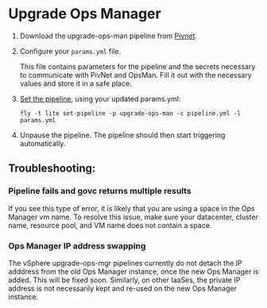 # Upgrade Ops Manager



1. Download the upgrade-ops-man pipeline from [Pivnet](https://network.pivotal.io/products/pcf-automation).

2. Configure your `params.yml` file.

   This file contains parameters for the pipeline and the secrets necessary to
   communicate with PivNet and OpsMan. Fill it out with the necessary values and
   store it in a safe place.

3. [Set the pipeline](http://concourse-ci.org/single-page.html#fly-set-pipeline), using your updated params.yml:

   ```
   fly -t lite set-pipeline -p upgrade-ops-man -c pipeline.yml -l params.yml
   ```

4. Unpause the pipeline. The pipeline should then start triggering automatically.


## Troubleshooting:

### Pipeline fails and govc returns multiple results

If you see this type of error, it is likely that you are using a space in the Ops Manager vm name. To resolve this issue, make sure your datacenter, cluster name, resource pool, and VM name does not contain a space.

### Ops Manager IP address swapping
The vSphere upgrade-ops-mgr pipelines currently do not detach the IP adddress from the old Ops Manager instance, once the new Ops Manager is added. This will be fixed soon. Similarly, on other IaaSes, the private IP address is not necessarily kept and re-used on the new Ops Manager instance.
